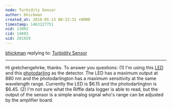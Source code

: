 ```yaml
---
node: Turbidity Sensor
author: bhickman
created_at: 2016-05-13 08:22:31 +0000
timestamp: 1463127751
nid: 13092
cid: 14603
uid: 201929
---
```




[bhickman](../profile/bhickman) replying to: [Turbidity Sensor](../notes/bhickman/05-09-2016/turbidity-sensor)

----
Hi gretchengehrke, thanks. To answer you questions: (1) I'm using this [LED](https://www.digikey.com/product-detail/en/honeywell-sensing-and-productivity-solutions/SE5470-004/480-1984-ND/679395) and this [photodarling](https://www.digikey.com/product-detail/en/honeywell-sensing-and-productivity-solutions/SD3410-002/480-5622-ND/2513149) as the detector. The LED has a maximum output at 880 nm and the photodarlington has a maximum sensitivity at the same wavelength range. Currently the LED is $6.15 and the photodarlington is $6.45. (2) I'm not sure what the Riffle data logger is able to read, but the output of the sensor is a simple analog signal who's range can be adjusted by the amplifier board. 